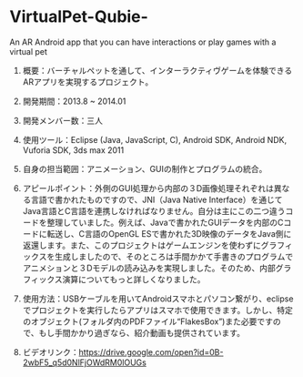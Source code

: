 # VirtualPet-Qubie-
An AR Android app that you can have interactions or play games with a virtual pet


1.	概要：バーチャルペットを通して、インターラクティヴゲームを体験できるARアプリを実現するプロジェクト。
2.	開発期間：2013.8 ~ 2014.01
3.	開発メンバー数：三人
4.	使用ツール：Eclipse (Java, JavaScript, C), Android SDK, Android NDK, Vuforia SDK, 3ds max 2011
5.	自身の担当範囲：アニメーション、GUIの制作とプログラムの統合。
6.	アピールポイント：外側のGUI処理から内部の３D画像処理それぞれは異なる言語で書かれたものですので、JNI（Java Native Interface）を通じてJava言語とC言語を連携しなければなりません。自分は主にこの二つ違うコードを整理していました。例えば、Javaで書かれたGUIデータを内部のCコードに転送し、C言語のOpenGL ESで書かれた3D映像のデータをJava側に返還します。また、このプロジェクトはゲームエンジンを使わずにグラフィックスを生成しましたので、そのところは手間かかて手書きのプログラムでアニメションと３Dモデルの読み込みを実現しました。そのため、内部グラフィックス演算についてもっと詳しくなりました。

7.	使用方法：USBケーブルを用いてAndroidスマホとパソコン繋がり、eclipseでプロジェクトを実行したらアプリはスマホで使用できます。しかし、特定のオブジェクト(フォルダ内のPDFファイル“FlakesBox”)また必要ですので、もし手間かかり過ぎなら、紹介動画も提供されています。

8.	ビデオリンク：https://drive.google.com/open?id=0B-2wbF5_q5d0NlFjOWdRM0lOUGs
